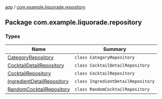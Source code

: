 [app](../index.md) / [com.example.liquorade.repository](./index.md)

## Package com.example.liquorade.repository

### Types

| Name | Summary |
|---|---|
| [CategoryRepository](-category-repository/index.md) | `class CategoryRepository` |
| [CocktailDetailRepository](-cocktail-detail-repository/index.md) | `class CocktailDetailRepository` |
| [CocktailRepository](-cocktail-repository/index.md) | `class CocktailRepository` |
| [IngredientDetailRepository](-ingredient-detail-repository/index.md) | `class IngredientDetailRepository` |
| [RandomCocktailRepository](-random-cocktail-repository/index.md) | `class RandomCocktailRepository` |
